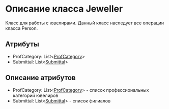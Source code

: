 # Описание класса Jeweller
Класс для работы с ювелирами. Данный класс наследует все операции класса Person.

## Атрибуты

* ProfCategory:  List<[ProfCategory](https://github.com/saramampco/oop/blob/master/docs/ProfCategory.md "Объект класса ProfCategory")>
* Submittal:  List<[Submittal](https://github.com/saramampco/oop/blob/master/docs/Submittal.md "Объект класса Submittal")>

## Описание атрибутов

* ProfCategory:  List<[ProfCategory](https://github.com/saramampco/oop/blob/master/docs/ProfCategory.md "Объект класса ProfCategory")> - список профессиональных категорий ювелиров
* Submittal:  List<[Submittal](https://github.com/saramampco/oop/blob/master/docs/Submittal.md "Объект класса Submittal")> - список филиалов